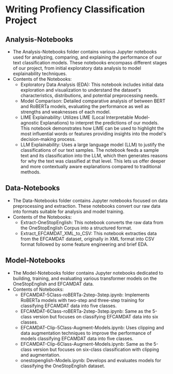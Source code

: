 # Writing Profiency Classification Project

## Analysis-Notebooks 
  - The Analysis-Notebooks folder contains various Jupyter notebooks used for analyzing, comparing, and explaining the performance of our text classification models. These notebooks encompass different stages of our project, from   initial exploratory data analysis to model explainability techniques.
  - Contents of the Notebooks:
    * Exploratory Data Analysis (EDA): This notebook includes initial data exploration and visualization to understand the dataset's characteristics, distributions, and potential preprocessing needs.
    * Model Comparison: Detailed comparative analysis of between BERT and RoBERTa models, evaluating the performance as well as strengths and weaknesses of each model.
    * LIME Explainability: Utilizes LIME (Local Interpretable Model-agnostic Explanations) to interpret the predictions of our models. This notebook demonstrates how LIME can be used to highlight the most influential words or features providing insights into the model's decision-making process.
    * LLM Explainability: Uses a large language model (LLM) to justify the classifications of our text samples. The notebook feeds a sample text and its classification into the LLM, which then generates reasons for why the text was classified at that level. This lets us offer deeper and more contextually aware explanations compared to traditional methods.

## Data-Notebooks
  - The Data-Notebooks folder contains Jupyter notebooks focused on data preprocessing and extraction. These notebooks convert our raw data into formats suitable for analysis and model training.
  - Contents of the Notebooks:
      * Extract-OneStopEnglish: This notebook converts the raw data from the OneStopEnglish Corpus into a structured format.  
      * Extract_EFCAMDAT_XML_to_CSV: This notebook extracties data from the EFCAMDAT dataset, originally in XML format into CSV format followed by some feature engineering and brief EDA.
   
## Model-Notebooks
  - The Model-Notebooks folder contains Jupyter notebooks dedicated to building, training, and evaluating various transformer models on the OneStopEnglish and EFCAMDAT data. 
  - Contents of Notebooks:
    * EFCAMDAT-5Class-roBERTa-2step-3step.ipynb: Implements RoBERTa models with two-step and three-step training for classifying EFCAMDAT data into five classes.
    * EFCAMDAT-6Class-roBERTa-2step-3step.ipynb: Same as the 5-class version but focuses on classifying EFCAMDAT data into six classes.
    * EFCAMDAT-Clip-5Class-Augment-Models.ipynb: Uses clipping and data augmentation techniques to improve the performance of models classifying EFCAMDAT data into five classes.
    * EFCAMDAT-Clip-6Class-Augment-Models.ipynb: Same as the 5-class version but focuses on six-class classification with clipping and augmentation.
    * onestopenglish-Models.ipynb: Develops and evaluates models for classifying the OneStopEnglish dataset.





